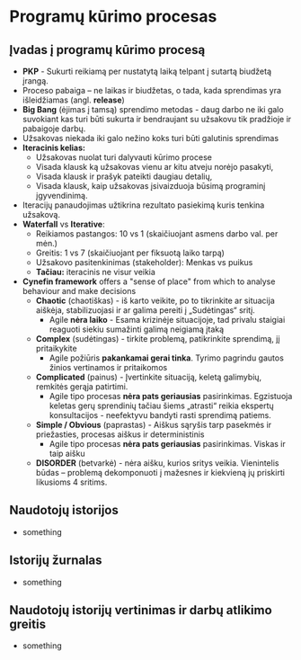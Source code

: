 # Programų kūrimo procesas

## Įvadas į programų kūrimo procesą

- **PKP** - Sukurti reikiamą per nustatytą laiką telpant į sutartą biudžetą įrangą.
- Proceso pabaiga – ne laikas ir biudžetas, o tada, kada sprendimas yra išleidžiamas (angl. **release**)
- **Big Bang** (ėjimas į tamsą) sprendimo metodas - daug darbo ne iki galo suvokiant kas turi būti sukurta ir bendraujant su užsakovu tik pradžioje ir pabaigoje darbų.
- Užsakovas niekada iki galo nežino koks turi būti galutinis sprendimas
- **Iteracinis kelias:**
  - Užsakovas nuolat turi dalyvauti kūrimo procese
  - Visada klausk ką užsakovas vienu ar kitu atveju norėjo pasakyti,
  - Visada klausk ir prašyk pateikti daugiau detalių,
  - Visada klausk, kaip užsakovas įsivaizduoja būsimą programinį įgyvendinimą.
- Iteracijų panaudojimas užtikrina rezultato pasiekimą kuris tenkina užsakovą.
- **Waterfall** vs **Iterative**:
  - Reikiamos pastangos: 10 vs 1 (skaičiuojant asmens darbo val. per mėn.)
  - Greitis: 1 vs 7 (skaičiuojant per fiksuotą laiko tarpą)
  - Užsakovo pasitenkinimas (stakeholder): Menkas vs puikus
  - **Tačiau:** iteracinis ne visur veikia
- **Cynefin framework** offers a "sense of place" from which to analyse behaviour and make decisions
  - **Chaotic** (chaotiškas) - iš karto veikite, po to tikrinkite ar situacija aiškėja, stabilizuojasi ir ar galima pereiti į „Sudėtingas“ sritį.
    - Agile **nėra laiko** - Esama krizinėje situacijoje, tad privalu staigiai reaguoti siekiu sumažinti galimą neigiamą įtaką
  - **Complex** (sudėtingas) - tirkite problemą, patikrinkite sprendimą, jį pritaikykite
    - Agile požiūris **pakankamai gerai tinka**. Tyrimo pagrindu gautos žinios vertinamos ir pritaikomos
  - **Complicated** (painus) - Įvertinkite situaciją, keletą galimybių, remkitės gerąja patirtimi.
    - Agile tipo procesas **nėra pats geriausias** pasirinkimas. Egzistuoja keletas gerų sprendinių tačiau šiems „atrasti“ reikia ekspertų konsultacijos - neefektyvu bandyti rasti sprendimą patiems.
  - **Simple / Obvious** (paprastas) - Aiškus sąryšis tarp pasekmės ir priežasties, procesas aiškus ir deterministinis
    - Agile tipo procesas **nėra pats geriausias** pasirinkimas. Viskas ir taip aišku
  - **DISORDER** (betvarkė) - nėra aišku, kurios sritys veikia. Vienintelis būdas – problemą dekomponuoti į mažesnes ir kiekvieną jų priskirti likusioms 4 sritims.

## Naudotojų istorijos

- something

## Istorijų žurnalas

- something

## Naudotojų istorijų vertinimas ir darbų atlikimo greitis

- something

